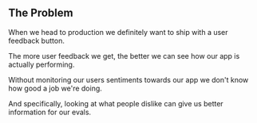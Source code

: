 ## The Problem

When we head to production we definitely want to ship with a user feedback button.

The more user feedback we get, the better we can see how our app is actually performing.

Without monitoring our users sentiments towards our app we don't know how good a job we're doing.

And specifically, looking at what people dislike can give us better information for our evals.
